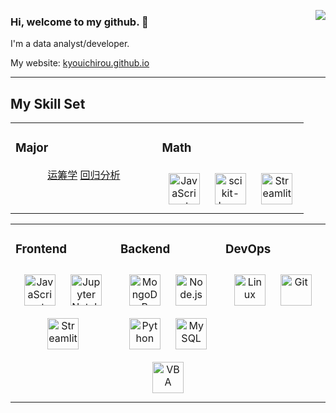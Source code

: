 <!--
**Kyouichirou/Kyouichirou** is a ✨ _special_ ✨ repository because its `README.md` (this file) appears on your GitHub profile.

Here are some ideas to get you started:

- 🔭 I’m currently working on ...
- 🌱 I’m currently learning ...
- 👯 I’m looking to collaborate on ...
- 🤔 I’m looking for help with ...
- 💬 Ask me about ...
- 📫 How to reach me: ...
- 😄 Pronouns: ...
- ⚡ Fun fact: ...
-->

<a href="https://kyouichirou.github.io/" target="_blank"><img align="right" src="https://github-readme-stats.vercel.app/api?username=kyouichirou&show_icons=true&count_private=false&theme=vue-dark" /></a>

### Hi, welcome to my github. 👋

I'm a data analyst/developer.

My website: [kyouichirou.github.io](https://kyouichirou.github.io/)

----

## My Skill Set

<table>
    <tbody>
        <tr>
            <td valign="top" width="50%">
                <h3 id="Major">Major</h3>
                <div align="center">
                        <a href="https://developers.google.cn/optimization/introduction" target="_blank">运筹学</a>
                        <a href="https://scikit-learn.org/stable/modules/generated/sklearn.linear_model.LinearRegression.html" target="_blank">回归分析</a>
                </div>
            </td>
            <td valign="top" width="50%">
                <h3 id="Math">Math</h3>
                <div align="center">
                    <a href="https://developers.google.cn/optimization" target="_blank" title="Google OR-Tools"><img
                            style="margin: 10px"
                            src="https://developers.google.cn/static/optimization/images/orLogo.png" alt="JavaScript"
                            height="50"></a>
                    <a href="https://scikit-learn.org/stable/index.html" target="_blank" title="Scikit-Learn"><img
                            style="margin: 10px"
                            src="https://analyticsdrift.com/wp-content/uploads/2021/04/Scikit-learn-free-course-768x432.jpg"
                            alt="scikit-learn" height="50"></a>
                    <a href="https://scipy.org/" target="_blank" title="Scipy"><img style="margin: 10px"
                            src="https://scipy.org/images/favicon.ico" alt="Streamlit" height="50"></a>
                </div>
            </td>
        </tr>
    </tbody>
</table>

<table>
    <tbody>
        <tr>
            <td valign="top" width="33%">
                <h3 id="frontend">Frontend</h3>
                <div align="center">
                    <a href="https://www.javascript.com/" target="_blank" title="JavaScript"><img style="margin: 10px"
                            src="https://profilinator.rishav.dev/skills-assets/javascript-original.svg" alt="JavaScript"
                            height="50"></a>
                    <a href="https://jupyter.org/" target="_blank" title="Jupyter Notebook"><img style="margin: 10px"
                            src="https://imgconvert.csdnimg.cn/aHR0cHM6Ly9naXRlZS5jb20vbmJvZHlmdW4vdGVjaG5pY2FsX2Vzc2F5L3Jhdy9tYXN0ZXIvcmVzL2p1cHl0ZXIucG5n?x-oss-process=image/format,png"
                            alt="Jupyter Notebook" height="50"></a>
                    <a href="https://streamlit.io/" target="_blank" title="Streamlit"><img style="margin: 10px"
                            src="https://streamlit.io/favicon.svg" alt="Streamlit" height="50"></a>
                </div>
            </td>
            <td valign="top" width="33%">
                <h3 id="backend">Backend</h3>
                <div align="center">
                    <a href="https://www.mongodb.com/" target="_blank" title="MongoDB"><img style="margin: 10px"
                            src="https://profilinator.rishav.dev/skills-assets/mongodb-original-wordmark.svg"
                            alt="MongoDB" height="50"></a>
                    <a href="https://nodejs.org/" target="_blank" title='NodeJS"'><img style="margin: 10px"
                            src="https://nodejs.org/static/images/favicons/favicon.png" alt="Node.js" height="50"></a>
                    <a href="https://www.python.org/" target="_blank" title="Python"><img style="margin: 10px"
                            src="https://profilinator.rishav.dev/skills-assets/python-original.svg" alt="Python"
                            height="50"></a>
                    <a href="https://www.mysql.com/" target="_blank" title="MySQL"><img style="margin: 10px"
                            src="https://profilinator.rishav.dev/skills-assets/mysql-original-wordmark.svg" alt="MySQL"
                            height="50"></a>
                    <a href="https://learn.microsoft.com/en-us/office/vba/library-reference/concepts/getting-started-with-vba-in-office"
                        target="_blank" title="VBA"><img style="margin: 10px"
                            src="https://chejunkie.com/wp-content/uploads/2017/09/vba-category.svg" alt="VBA"
                            height="50"></a>
                </div>
            </td>
            <td valign="top" width="33%">
                <h3 id="devops">DevOps</h3>
                <div align="center">
                    <a href="https://www.linux.org/" target="_blank" title="Linux"><img style="margin: 10px"
                            src="https://profilinator.rishav.dev/skills-assets/linux-original.svg" alt="Linux"
                            height="50"></a>
                    <a href="https://github.com/" target="_blank" title="Git"><img style="margin: 10px"
                            src="https://profilinator.rishav.dev/skills-assets/git-scm-icon.svg" alt="Git"
                            height="50"></a>
                </div>
            </td>
        </tr>
    </tbody>
</table>
